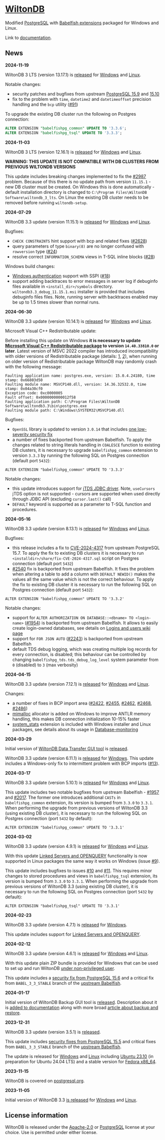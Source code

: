 [WiltonDB](https://wiltondb.com/)
=================================

Modified [PostgreSQL](https://www.postgresql.org/) with [Babelfish extensions](https://babelfishpg.org/) packaged for Windows and Linux.

Link to [documentation](https://github.com/wiltondb/wiltondb/wiki).

News
----

**2024-11-19**

WiltonDB 3 LTS (version 13.17.1) is [released](https://github.com/wiltondb/wiltondb/releases/tag/3-lts-13-17-1) for [Windows](https://github.com/wiltondb/wiltondb/wiki/Getting-Started#wiltondb-on-windows) and [Linux](https://github.com/wiltondb/wiltondb/wiki/Getting-Started#wiltondb-on-linux).

Notable changes:

 - security patches and bugfixes from upstream [PostgreSQL 15.9](https://www.postgresql.org/about/news/postgresql-171-165-159-1414-1317-and-1221-released-2955/) and [15.10](https://github.com/postgres/postgres/commit/b57d9d2e5d5543cc0c4b2de70d65d7b7c4115da6)
 - fix to the problem with `time`, `datetime2` and `datetimeoffset` precision handling and the `bcp` utility ([#91](https://github.com/wiltondb/wiltondb/issues/91))

To upgrade the existing DB cluster run the following on Postgres connection:

```sql
ALTER EXTENSION "babelfishpg_common" UPDATE TO '3.3.6';
ALTER EXTENSION "babelfishpg_tsql" UPDATE TO '3.3.3';
```

**2024-11-03**

WiltonDB 3 LTS (version 12.16.1) is [released](https://github.com/wiltondb/wiltondb/releases/tag/3-lts-12-16-1) for [Windows](https://github.com/wiltondb/wiltondb/wiki/Getting-Started#wiltondb-on-windows) and [Linux](https://github.com/wiltondb/wiltondb/wiki/Getting-Started#wiltondb-on-linux).

**WARNING: THIS UPDATE IS NOT COMPATIBLE WITH DB CLUSTERS FROM PREIVIOUS WILTONDB VERSIONS**

This update includes breaking changes implemented to fix the [#2987](https://github.com/babelfish-for-postgresql/babelfish_extensions/issues/2987) problem. Because of this there is no update path from version `11.15.1` - new DB cluster must be created. On Windows this is done automatically - default installation directory is changed to `C:\Program Files\WiltonDB Software\wiltondb_3_lts`. On Linux the existing DB cluster needs to be removed before running `wiltondb-setup`. 

**2024-07-29**

WiltonDB 3.3 update (version 11.15.1) is [released](https://github.com/wiltondb/wiltondb/releases/tag/3.3-11-15-1) for [Windows](https://github.com/wiltondb/wiltondb/wiki/Getting-Started#wiltondb-on-windows) and [Linux](https://github.com/wiltondb/wiltondb/wiki/Getting-Started#wiltondb-on-linux).

Bugfixes:

 - `CHECK CONSTRAINTS` hint support with bcp and related fixes ([#2628](https://github.com/babelfish-for-postgresql/babelfish_extensions/pull/2628))
 - query parameters of type `binary(8)` are no longer confused with `rowversion` type ([#24](https://github.com/wiltondb/wiltondb/issues/24))
 - resolve correct `INFORMATION_SCHEMA` views in T-SQL inline blocks ([#28](https://github.com/wiltondb/wiltondb/issues/28))

Windows build changes:

 - [Windows authentication](https://github.com/wiltondb/wiltondb/wiki/Windows-Authentication#setting-up-windows-authentication-in-wiltondb) support with SSPI ([#18](https://github.com/wiltondb/wiltondb/issues/18))
 - support adding backtraces to error messages in server log if debuginfo files available in `<install_dir>/symbols` directory. `wiltondb3.3_debug_11.15.1.msi` installer is provided that includes debuginfo files files. Note, running server with backtraces enabled may be up to 1.5 times slower than normal runs.

**2024-06-30**

WiltonDB 3.3 update (version 10.14.1) is [released](https://github.com/wiltondb/wiltondb/releases/tag/3.3-10-14-1) for [Windows](https://github.com/wiltondb/wiltondb/wiki/Getting-Started#wiltondb-on-windows) and [Linux](https://github.com/wiltondb/wiltondb/wiki/Getting-Started#wiltondb-on-linux).

Microsoft Visual C++ Redistributable update:

Before installing this update on Windows **it is necessary to update [Microsoft Visual C++ Redistributable package](https://learn.microsoft.com/en-us/cpp/windows/latest-supported-vc-redist?view=msvc-170) to version `14.40.33810.0` or later**. Latest version of MSVC 2022 compiler has introduced incompatibility with older versions of Redistributable package (details: [1](https://developercommunity.visualstudio.com/t/Builds-against-MSVC-Redistributable-144/10690723), [2](https://developercommunity.visualstudio.com/t/Access-violation-in-_Thrd_yield-after-up/10664660#T-N10669053)), when running on older version of Redistributable package WiltonDB may randomly crash with the following message:

```
Faulting application name: postgres.exe, version: 15.0.4.24180, time stamp: 0x66803d50
Faulting module name: MSVCP140.dll, version: 14.36.32532.0, time stamp: 0x04a30cf0
Exception code: 0xc0000005
Fault offset: 0x0000000000012f58
Faulting application path: C:\Program Files\WiltonDB Software\wiltondb3.3\bin\postgres.exe
Faulting module path: C:\Windows\SYSTEM32\MSVCP140.dll
```

Bugfixes:

 - `OpenSSL` library is updated to version `3.0.14` that includes [one low-severity security fix](https://www.openssl.org/news/secadv/20240528.txt)
 - a number of fixes backported from upstream Babelfish. To apply the changes related to string literals handling in `COALESCE` function to existing DB clusters, it is necessary to upgrade `babelfishpg_common` extension to version `3.3.3` by running the following SQL on Postgres connection (default port `5432`):

```
ALTER EXTENSION "babelfishpg_common" UPDATE TO '3.3.3'
```

Notable changes:

 - this update introduces support for [jTDS JDBC driver](https://jtds.sourceforge.net/). Note, `useCursors` jTDS option is not supported - cursors are supported when used directly through JDBC API (excluding `cursor.last()` call)
 - `DEFAULT` keyword is supported as a parameter to T-SQL function and procedures.


**2024-05-16**

WiltonDB 3.3 update (version 8.13.1) is [released](https://github.com/wiltondb/wiltondb/releases/tag/3.3-8-13-1) for [Windows](https://github.com/wiltondb/wiltondb/wiki/Getting-Started#wiltondb-on-windows) and [Linux](https://github.com/wiltondb/wiltondb/wiki/Getting-Started#wiltondb-on-linux).

Bugfixes:

 - this release includes a fix to [CVE-2024-4317](https://www.postgresql.org/support/security/CVE-2024-4317/) from upstream PostgreSQL 15.7. To apply the fix to existing DB clusters it is necessary to run `<installdir>/share/fix-CVE-2024-4317.sql` script on Postgres connection (default port `5432`)
 - [#2540](https://github.com/babelfish-for-postgresql/babelfish_extensions/pull/2540) fix is backported from upstream Babelfish. It fixes the problem when altering a table to add a column with `DEFAULT NEWID()` makes the values all the same value which is not the correct behaviour. To apply the fix to existing DB cluster it is necessary to run the following SQL on Postgres connection (default port `5432`):

```
ALTER EXTENSION "babelfishpg_common" UPDATE TO '3.3.2'
```

Notable changes:

 - support for `ALTER AUTHORIZATION ON DATABASE::<dbname> TO <login-name>` ([#1954](https://github.com/babelfish-for-postgresql/babelfish_extensions/pull/1954)) is backported from upstream Babelfish. It allows to easily create login-owned databases, see details on [Logins and users wiki page](https://github.com/wiltondb/wiltondb/wiki/Logins-and-users)
 - support for `FOR JSON AUTO` ([#2243](https://github.com/babelfish-for-postgresql/babelfish_extensions/pull/2243)) is backported from upstream Babelfish
 - default TDS debug logging, which was creating multiple log records for every connection, is disabled; this behaviour can be controlled by changing `babelfishpg_tds.tds_debug_log_level` system parameter from `0` (disabled) to `3` (max verbosity)

**2024-04-15**

WiltonDB 3.3 update (version 7.12.1) is [released](https://github.com/wiltondb/wiltondb/releases/tag/3.3-7-12-1) for [Windows](https://github.com/wiltondb/wiltondb/wiki/Getting-Started#wiltondb-on-windows) and [Linux](https://github.com/wiltondb/wiltondb/wiki/Getting-Started#wiltondb-on-linux).

Changes:

 - a number of fixes in BCP import area ([#2422](https://github.com/babelfish-for-postgresql/babelfish_extensions/pull/2422), [#2455](https://github.com/babelfish-for-postgresql/babelfish_extensions/issues/2455), [#2462](https://github.com/babelfish-for-postgresql/babelfish_extensions/issues/2462), [#2468](https://github.com/babelfish-for-postgresql/babelfish_extensions/issues/2468), [#2486](https://github.com/babelfish-for-postgresql/babelfish_extensions/issues/2486))
 - [mimalloc](https://github.com/microsoft/mimalloc) allocator is added on Windows to improve ANTLR memory handling, this makes DB connection initialization 10-15% faster
 - [system_stats](https://github.com/EnterpriseDB/system_stats) extension is included with Windows installer and Linux packages, see details about its usage in [Database-monitoring](https://github.com/wiltondb/wiltondb/wiki/Database-monitoring)

**2024-03-29**

Initial version of [WiltonDB Data Transfer GUI tool](https://github.com/wiltondb/wiltondb/wiki/WiltonDB-Data-Transfer-GUI-tool) is [released](https://github.com/wiltondb/wdb_transfer/releases).

WiltonDB 3.3 update (version 6.11.1) is [released](https://github.com/wiltondb/wiltondb/releases/tag/3.3-6-11-1) for [Windows](https://github.com/wiltondb/wiltondb/wiki/Getting-Started#wiltondb-on-windows). This update includes a Windows-only fix to intermittent problem with BCP imports ([#13](https://github.com/wiltondb/wiltondb/issues/13)).

**2024-03-17**

WiltonDB 3.3 update (version 5.10.1) is [released](https://github.com/wiltondb/wiltondb/releases/tag/3.3-5-10-1) for [Windows](https://github.com/wiltondb/wiltondb/wiki/Getting-Started#wiltondb-on-windows) and [Linux](https://github.com/wiltondb/wiltondb/wiki/Getting-Started#wiltondb-on-linux).

This update includes two notable bugfixes from upstream Babelfish - [#1957](https://github.com/babelfish-for-postgresql/babelfish_extensions/pull/1957) and [#2017](https://github.com/babelfish-for-postgresql/babelfish_extensions/pull/2017). The former one introduces additional `CASTs` in `babelfishpg_common` extension, its version is bumped from `3.3.0` to `3.3.1`. When performing the upgrade from previous versions of WiltonDB 3.3 (using existing DB cluster), it is necessary to run the following SQL on Postgres connection (port `5432` by default):

```
ALTER EXTENSION "babelfishpg_common" UPDATE TO '3.3.1'
```

**2024-03-02**

WiltonDB 3.3 update (version 4.9.1) is [released](https://github.com/wiltondb/wiltondb/releases/tag/3.3-4-9-1) for [Windows](https://github.com/wiltondb/wiltondb/wiki/Getting-Started#wiltondb-on-windows) and [Linux](https://github.com/wiltondb/wiltondb/wiki/Getting-Started#wiltondb-on-linux).

With this update [Linked Servers and OPENQUERY](https://github.com/wiltondb/wiltondb/wiki/Linked-Servers-and-OPENQUERY) functionality is now supported in Linux packages the same way it works on Windows (issue [#9](https://github.com/wiltondb/wiltondb/issues/9)).

This update includes bugfixes to issues [#10](https://github.com/wiltondb/wiltondb/issues/10) and [#11](https://github.com/wiltondb/wiltondb/issues/11). This requires minor changes to stored procedures and views in `babelfishpg_tsql` extension, its version is bumped from `3.3.0` to `3.3.1`. When performing the upgrade from previous versions of WiltonDB 3.3 (using existing DB cluster), it is necessary to run the following SQL on Postgres connection (port `5432` by default):

```
ALTER EXTENSION "babelfishpg_tsql" UPDATE TO '3.3.1'
```

**2024-02-23**

WiltonDB 3.3 update (version 4.7.1) is [released](https://github.com/wiltondb/wiltondb/releases/tag/3.3-4-7-1) for [Windows](https://github.com/wiltondb/wiltondb/wiki/Getting-Started#wiltondb-on-windows).

This update includes support for [Linked Servers and OPENQUERY](https://github.com/wiltondb/wiltondb/wiki/Linked-Servers-and-OPENQUERY).

**2024-02-12**

WiltonDB 3.3 update (version 4.6.1) is [released](https://github.com/wiltondb/wiltondb/releases/tag/3.3-4-6-1) for [Windows](https://github.com/wiltondb/wiltondb/wiki/Getting-Started#wiltondb-on-windows) and [Linux](https://github.com/wiltondb/wiltondb/wiki/Getting-Started#wiltondb-on-linux).

With this update plain ZIP bundle is provided for Windows that can be used to set up and run WiltonDB [under non-privileged user](https://github.com/wiltondb/wiltondb/wiki/Running-under-non%E2%80%90privileged-user).

This update includes a [security fix from PostgreSQL 15.6](https://www.postgresql.org/about/news/postgresql-162-156-1411-1314-and-1218-released-2807/) and a critical fix from `BABEL_3_3_STABLE` branch of the [upstream Babelfish](https://github.com/babelfish-for-postgresql/babelfish_extensions/commits/6cc9e2307f498c48993f37c48bf40f2e6195d407/).

**2024-01-17**

Initial version of WiltonDB Backup GUI tool is [released](https://github.com/wiltondb/wdb_backup/releases/tag/1.0.0). Description about it is [added to documentation](https://github.com/wiltondb/wiltondb/wiki/WiltonDB-Backup-GUI-tool) along with more broad [article about backup and restore](https://github.com/wiltondb/wiltondb/wiki/Backup-and-restore-overview-in-Babelfish).

**2023-12-31**

WiltonDB 3.3 update (version 3.5.1) is [released](https://github.com/wiltondb/wiltondb/releases/tag/3.3-3-5-1).

This update includes [security fixes from PostgreSQL 15.5](https://www.postgresql.org/about/news/postgresql-161-155-1410-1313-1217-and-1122-released-2749/) and critical fixes from `BABEL_3_3_STABLE` branch of the [upstream Babelfish](https://github.com/babelfish-for-postgresql/babelfish_extensions/commits/472b82c295135640b5ef4c3d195c57657aed25c2/).

The update is released for [Windows](https://github.com/wiltondb/wiltondb/wiki/Getting-Started#wiltondb-on-windows) and [Linux](https://github.com/wiltondb/wiltondb/wiki/Getting-Started#wiltondb-on-linux) including [Ubuntu 23.10](https://github.com/wiltondb/wiltondb/issues/2#issuecomment-1873028158) (in preparation for Ubuntu 24.04 LTS) and a stable version for [Fedora x86_64](https://github.com/wiltondb/wiltondb/issues/3#issuecomment-1872142517).

**2023-11-15**

WiltonDB is covered on [postgresql.org](https://www.postgresql.org/about/news/wiltondb-33-released-2750/).

**2023-11-05**

Initial version of WiltonDB 3.3 [is released](https://github.com/wiltondb/wiltondb/releases/tag/3.3-2-4-1) for [Windows](https://github.com/wiltondb/wiltondb/wiki/Getting-Started#wiltondb-on-windows) and [Linux](https://github.com/wiltondb/wiltondb/wiki/Getting-Started#wiltondb-on-linux).


License information
-------------------

WiltonDB is released under the [Apache-2.0](https://www.apache.org/licenses/LICENSE-2.0) or [PostgreSQL](https://opensource.org/license/postgresql/) license at your choice. Use is permitted under either license.
